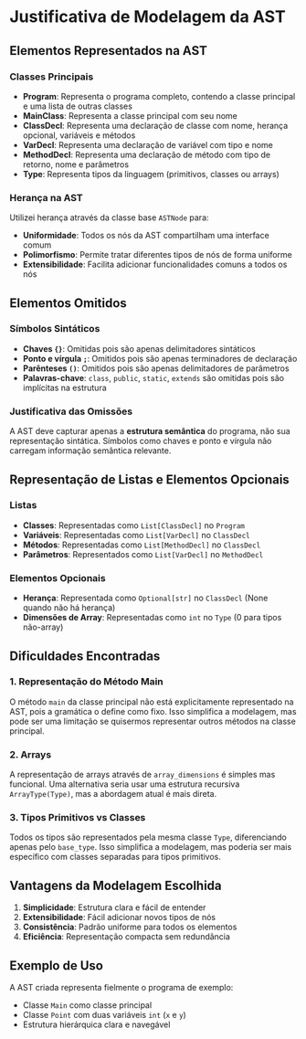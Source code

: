 # Justificativa de Modelagem da AST

## Elementos Representados na AST

### Classes Principais
- **Program**: Representa o programa completo, contendo a classe principal e uma lista de outras classes
- **MainClass**: Representa a classe principal com seu nome
- **ClassDecl**: Representa uma declaração de classe com nome, herança opcional, variáveis e métodos
- **VarDecl**: Representa uma declaração de variável com tipo e nome
- **MethodDecl**: Representa uma declaração de método com tipo de retorno, nome e parâmetros
- **Type**: Representa tipos da linguagem (primitivos, classes ou arrays)

### Herança na AST
Utilizei herança através da classe base `ASTNode` para:
- **Uniformidade**: Todos os nós da AST compartilham uma interface comum
- **Polimorfismo**: Permite tratar diferentes tipos de nós de forma uniforme
- **Extensibilidade**: Facilita adicionar funcionalidades comuns a todos os nós

## Elementos Omitidos

### Símbolos Sintáticos
- **Chaves `{}`**: Omitidas pois são apenas delimitadores sintáticos
- **Ponto e vírgula `;`**: Omitidos pois são apenas terminadores de declaração
- **Parênteses `()`**: Omitidos pois são apenas delimitadores de parâmetros
- **Palavras-chave**: `class`, `public`, `static`, `extends` são omitidas pois são implícitas na estrutura

### Justificativa das Omissões
A AST deve capturar apenas a **estrutura semântica** do programa, não sua representação sintática. Símbolos como chaves e ponto e vírgula não carregam informação semântica relevante.

## Representação de Listas e Elementos Opcionais

### Listas
- **Classes**: Representadas como `List[ClassDecl]` no `Program`
- **Variáveis**: Representadas como `List[VarDecl]` no `ClassDecl`
- **Métodos**: Representadas como `List[MethodDecl]` no `ClassDecl`
- **Parâmetros**: Representados como `List[VarDecl]` no `MethodDecl`

### Elementos Opcionais
- **Herança**: Representada como `Optional[str]` no `ClassDecl` (None quando não há herança)
- **Dimensões de Array**: Representadas como `int` no `Type` (0 para tipos não-array)

## Dificuldades Encontradas

### 1. Representação do Método Main
O método `main` da classe principal não está explicitamente representado na AST, pois a gramática o define como fixo. Isso simplifica a modelagem, mas pode ser uma limitação se quisermos representar outros métodos na classe principal.

### 2. Arrays
A representação de arrays através de `array_dimensions` é simples mas funcional. Uma alternativa seria usar uma estrutura recursiva `ArrayType(Type)`, mas a abordagem atual é mais direta.

### 3. Tipos Primitivos vs Classes
Todos os tipos são representados pela mesma classe `Type`, diferenciando apenas pelo `base_type`. Isso simplifica a modelagem, mas poderia ser mais específico com classes separadas para tipos primitivos.

## Vantagens da Modelagem Escolhida

1. **Simplicidade**: Estrutura clara e fácil de entender
2. **Extensibilidade**: Fácil adicionar novos tipos de nós
3. **Consistência**: Padrão uniforme para todos os elementos
4. **Eficiência**: Representação compacta sem redundância

## Exemplo de Uso

A AST criada representa fielmente o programa de exemplo:
- Classe `Main` como classe principal
- Classe `Point` com duas variáveis `int` (`x` e `y`)
- Estrutura hierárquica clara e navegável